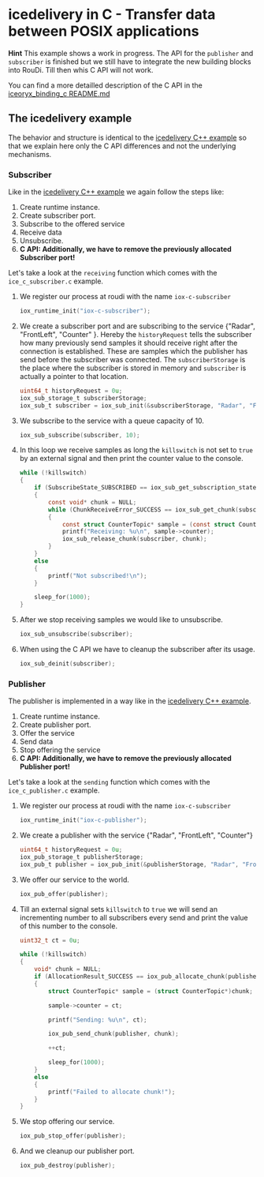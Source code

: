 # icedelivery in C - Transfer data between POSIX applications

**Hint** This example shows a work in progress. The API for the `publisher` and 
`subscriber` is finished but we still have to integrate the new building blocks
into RouDi. Till then whis C API will not work.

You can find a more detailled description of the C API in the [iceoryx_binding_c README.md](../../iceoryx_binding_c)

## The icedelivery example

The behavior and structure is identical to the [icedelivery C++ example](../icedelivery/)
so that we explain here only the C API differences and not the
underlying mechanisms.

<!-- @todo Add expected output with asciinema recording before v1.0-->

### Subscriber

Like in the 
[icedelivery C++ example](../icedelivery/)
we again follow the steps like:
 
 1. Create runtime instance.
 2. Create subscriber port.
 3. Subscribe to the offered service 
 4. Receive data 
 5. Unsubscribe.
 6. **C API: Additionally, we have to remove the previously allocated Subscriber
        port!** 

Let's take a look at the `receiving` function which comes with the
`ice_c_subscriber.c` example.

 1. We register our process at roudi with the name `iox-c-subscriber`
    ```c
    iox_runtime_init("iox-c-subscriber");
    ```
  
 2. We create a subscriber port and are subscribing to the service
    {"Radar", "FrontLeft", "Counter" }. Hereby the `historyRequest`
    tells the subscriber how many previously send samples it should receive
    right after the connection is established. These are
    samples which the publisher has send before the subscriber was
    connected.
    The `subscriberStorage` is the place where the subscriber is stored in
    memory and `subscriber` is actually a pointer to that location.
    ```c
    uint64_t historyRequest = 0u;
    iox_sub_storage_t subscriberStorage;
    iox_sub_t subscriber = iox_sub_init(&subscriberStorage, "Radar", "FrontLeft", "Counter", historyRequest);
    ```
 
  3. We subscribe to the service with a queue capacity of 10.
     ```c
     iox_sub_subscribe(subscriber, 10);
     ```

  4. In this loop we receive samples as long the `killswitch` is not
     set to `true` by an external signal and then print the counter
     value to the console.
     ```c
     while (!killswitch)
     {
         if (SubscribeState_SUBSCRIBED == iox_sub_get_subscription_state(subscriber))
         {
             const void* chunk = NULL;
             while (ChunkReceiveError_SUCCESS == iox_sub_get_chunk(subscriber, &chunk))
             {
                 const struct CounterTopic* sample = (const struct CounterTopic*)(chunk);
                 printf("Receiving: %u\n", sample->counter);
                 iox_sub_release_chunk(subscriber, chunk);
             }
         }
         else
         {
             printf("Not subscribed!\n");
         }

         sleep_for(1000);
     }
     ```
  
  5. After we stop receiving samples we would like to unsubscribe.
     ```c
     iox_sub_unsubscribe(subscriber);
     ```

  6. When using the C API we have to cleanup the subscriber after
     its usage.
     ```c
     iox_sub_deinit(subscriber);
     ```

### Publisher
The publisher is implemented in a way like in the
[icedelivery C++ example](../icedelivery/).

 1. Create runtime instance.
 2. Create publisher port.
 3. Offer the service
 4. Send data
 5. Stop offering the service
 6. **C API: Additionally, we have to remove the previously allocated Publisher
        port!**

Let's take a look at the `sending` function which comes with the
`ice_c_publisher.c` example.

 1. We register our process at roudi with the name `iox-c-subscriber`
    ```c
    iox_runtime_init("iox-c-publisher");
    ```
 2. We create a publisher with the service
    {"Radar", "FrontLeft", "Counter"}
    ```c
    uint64_t historyRequest = 0u;
    iox_pub_storage_t publisherStorage;
    iox_pub_t publisher = iox_pub_init(&publisherStorage, "Radar", "FrontLeft", "Counter", historyRequest);
    ```
 3. We offer our service to the world.
    ```c
    iox_pub_offer(publisher);
    ```

 4. Till an external signal sets `killswitch` to `true` we will send an
    incrementing number to all subscribers every send and print the
    value of this number to the console.
    ```c
    uint32_t ct = 0u;
    
    while (!killswitch)
    {
        void* chunk = NULL;
        if (AllocationResult_SUCCESS == iox_pub_allocate_chunk(publisher, &chunk, sizeof(struct CounterTopic)))
        {
            struct CounterTopic* sample = (struct CounterTopic*)chunk;
    
            sample->counter = ct;
    
            printf("Sending: %u\n", ct);
    
            iox_pub_send_chunk(publisher, chunk);
    
            ++ct;
    
            sleep_for(1000);
        }
        else
        {
            printf("Failed to allocate chunk!");
        }
    }
    ```

 5. We stop offering our service.
    ```c
    iox_pub_stop_offer(publisher);
    ```

 6. And we cleanup our publisher port.
    ```c
    iox_pub_destroy(publisher);
    ```
